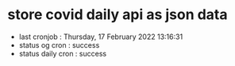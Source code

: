 # store covid daily api as json data

- last cronjob : Thursday, 17 February 2022 13:16:31
- status og cron : success
- status daily cron : success
      
      